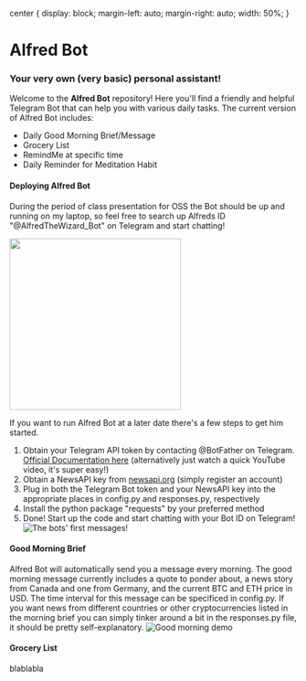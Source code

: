 center {
  display: block;
  margin-left: auto;
  margin-right: auto;
  width: 50%;
}

# Alfred Bot
### Your very own (very basic) personal assistant!

Welcome to the **Alfred Bot** repository! Here you'll find a friendly and helpful Telegram Bot that can help you with various daily tasks. The current version of Alfred Bot includes:
- Daily Good Morning Brief/Message
- Grocery List
- RemindMe at specific time
- Daily Reminder for Meditation Habit

#### Deploying Alfred Bot
During the period of class presentation for OSS the Bot should be up and running on my laptop, so feel free to search up Alfreds ID "@AlfredTheWizard_Bot" on Telegram and start chatting!

<img src= "https://i.imgur.com/FipSOL0.png" width="300" class="center">

If you want to run Alfred Bot at a later date there's a few steps to get him started.
1) Obtain your Telegram API token by contacting @BotFather on Telegram. [Official Documentation here](https://core.telegram.org/bots/tutorial#obtain-your-bot-token) (alternatively just watch a quick YouTube video, it's super easy!)
2) Obtain a NewsAPI key from [newsapi.org](https://newsapi.org/) (simply register an account)
3) Plug in both the Telegram Bot token and your NewsAPI key into the appropriate places in config.py and responses.py, respectively
4) Install the python package "requests" by your preferred method
5) Done! Start up the code and start chatting with your Bot ID on Telegram! 
![The bots' first messages!](https://i.imgur.com/tRTH13p.png)


#### Good Morning Brief
Alfred Bot will automatically send you a message every morning. The good morning message currently includes a quote to ponder about, a news story from Canada and one from Germany, and the current BTC and ETH price in USD.
The time interval for this message can be specificed in config.py. If you want news from different countries or other cryptocurrencies listed in the morning brief you can simply tinker around a bit in the responses.py file, it should be pretty self-explanatory.
![Good morning demo](https://imgur.com/uwWaRkT)


#### Grocery List
blablabla
